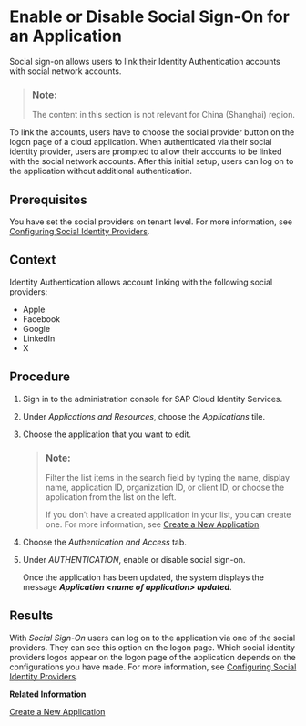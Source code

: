 <!-- loioff12d3da94914c95a29397270068d0e7 -->

# Enable or Disable Social Sign-On for an Application

Social sign-on allows users to link their Identity Authentication accounts with social network accounts.

> ### Note:  
> The content in this section is not relevant for China \(Shanghai\) region.

To link the accounts, users have to choose the social provider button on the logon page of a cloud application. When authenticated via their social identity provider, users are prompted to allow their accounts to be linked with the social network accounts. After this initial setup, users can log on to the application without additional authentication.



## Prerequisites

You have set the social providers on tenant level. For more information, see [Configuring Social Identity Providers](configuring-social-identity-providers-17d400d.md).



## Context

Identity Authentication allows account linking with the following social providers:

-   Apple
-   Facebook
-   Google
-   LinkedIn
-   X



## Procedure

1.  Sign in to the administration console for SAP Cloud Identity Services.

2.  Under *Applications and Resources*, choose the *Applications* tile.

3.  Choose the application that you want to edit.

    > ### Note:  
    > Filter the list items in the search field by typing the name, display name, application ID, organization ID, or client ID, or choose the application from the list on the left.
    > 
    > If you don’t have a created application in your list, you can create one. For more information, see [Create a New Application](create-a-new-application-0d4b255.md).

4.  Choose the *Authentication and Access* tab.

5.  Under *AUTHENTICATION*, enable or disable social sign-on.

    Once the application has been updated, the system displays the message ***Application <name of application\> updated***.




## Results

With *Social Sign-On* users can log on to the application via one of the social providers. They can see this option on the logon page. Which social identity providers logos appear on the logon page of the application depends on the configurations you have made. For more information, see [Configuring Social Identity Providers](configuring-social-identity-providers-17d400d.md).

**Related Information**  


[Create a New Application](create-a-new-application-0d4b255.md "You can create a new application and customize it to comply with your company requirements.")

